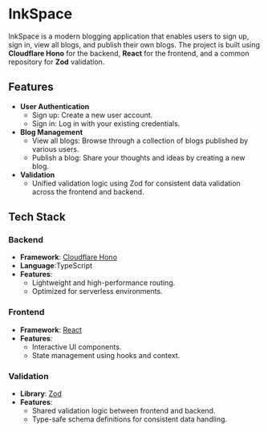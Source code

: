 # InkSpace

InkSpace is a modern blogging application that enables users to sign up, sign in, view all blogs, and publish their own blogs. The project is built using **Cloudflare Hono** for the backend, **React** for the frontend, and a common repository for **Zod** validation.

## Features

- **User Authentication**
  - Sign up: Create a new user account.
  - Sign in: Log in with your existing credentials.
- **Blog Management**
  - View all blogs: Browse through a collection of blogs published by various users.
  - Publish a blog: Share your thoughts and ideas by creating a new blog.
- **Validation**
  - Unified validation logic using Zod for consistent data validation across the frontend and backend.

## Tech Stack

### Backend
- **Framework**: [Cloudflare Hono](https://hono.dev/)
- **Language**:TypeScript
- **Features**:
  - Lightweight and high-performance routing.
  - Optimized for serverless environments.

### Frontend
- **Framework**: [React](https://react.dev/)
- **Features**:
  - Interactive UI components.
  - State management using hooks and context.

### Validation
- **Library**: [Zod](https://zod.dev/)
- **Features**:
  - Shared validation logic between frontend and backend.
  - Type-safe schema definitions for consistent data handling.
